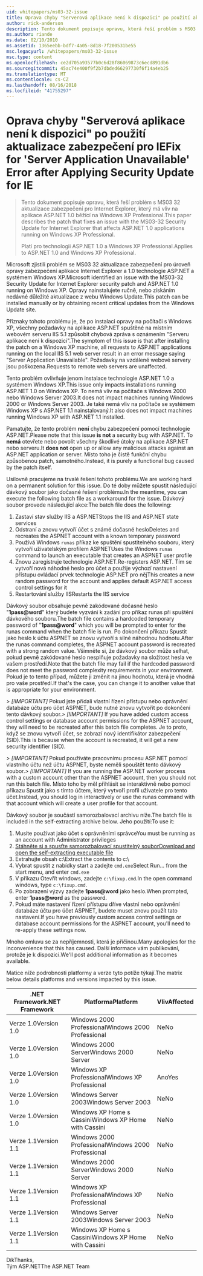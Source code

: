 ```yaml
---
uid: whitepapers/ms03-32-issue
title: Oprava chyby "Serverová aplikace není k dispozici" po použití aktualizace zabezpečení pro IE | Dokumentace Microsoftu
author: rick-anderson
description: Tento dokument popisuje opravu, která řeší problém s MS03 32 aktualizace zabezpečení pro Internet Explorer, který má vliv na aplikace ASP.NET 1.0 běžící na Wi...
ms.author: riande
ms.date: 02/10/2010
ms.assetid: 1365eebb-bdf7-4a05-8d18-7f200531be55
msc.legacyurl: /whitepapers/ms03-32-issue
msc.type: content
ms.openlocfilehash: ce2d705a93577b0c6d28f86069873c6ecd891db6
ms.sourcegitcommit: 45ac74e400f9f2b7dbded66297730f6f14a4eb25
ms.translationtype: MT
ms.contentlocale: cs-CZ
ms.lasthandoff: 08/16/2018
ms.locfileid: "41755297"
---
```

<a name="fix-for-server-application-unavailable-error-after-applying-security-update-for-ie"></a><span data-ttu-id="c6575-103">Oprava chyby "Serverová aplikace není k dispozici" po použití aktualizace zabezpečení pro IE</span><span class="sxs-lookup"><span data-stu-id="c6575-103">Fix for 'Server Application Unavailable' Error after Applying Security Update for IE</span></span>
====================
> <span data-ttu-id="c6575-104">Tento dokument popisuje opravu, která řeší problém s MS03 32 aktualizace zabezpečení pro Internet Explorer, který má vliv na aplikace ASP.NET 1.0 běžící na Windows XP Professional.</span><span class="sxs-lookup"><span data-stu-id="c6575-104">This paper describes the patch that fixes an issue with the MS03-32 Security Update for Internet Explorer that affects ASP.NET 1.0 applications running on Windows XP Professional.</span></span>
> 
> <span data-ttu-id="c6575-105">Platí pro technologii ASP.NET 1.0 a Windows XP Professional.</span><span class="sxs-lookup"><span data-stu-id="c6575-105">Applies to ASP.NET 1.0 and Windows XP Professional.</span></span>


<span data-ttu-id="c6575-106">Microsoft zjistili problém se MS03 32 aktualizace zabezpečení pro úroveň opravy zabezpečení aplikace Internet Explorer a 1.0 technologie ASP.NET a systémem Windows XP.</span><span class="sxs-lookup"><span data-stu-id="c6575-106">Microsoft identified an issue with the MS03-32 Security Update for Internet Explorer security patch and ASP.NET 1.0 running on Windows XP.</span></span> <span data-ttu-id="c6575-107">Opravy nainstalujete ručně, nebo získáním nedávné důležité aktualizace z webu Windows Update.</span><span class="sxs-lookup"><span data-stu-id="c6575-107">This patch can be installed manually or by obtaining recent critical updates from the Windows Update site.</span></span>

<span data-ttu-id="c6575-108">Příznaky tohoto problému je, že po instalaci opravy na počítači s Windows XP, všechny požadavky na aplikace ASP.NET spuštěné na místním webovém serveru IIS 5.1 způsobit chybová zpráva s oznámením "Serveru aplikace není k dispozici".</span><span class="sxs-lookup"><span data-stu-id="c6575-108">The symptom of this issue is that after installing the patch on a Windows XP machine, all requests to ASP.NET applications running on the local IIS 5.1 web server result in an error message saying "Server Application Unavailable".</span></span> <span data-ttu-id="c6575-109">Požadavky na vzdálené webové servery jsou poškozena.</span><span class="sxs-lookup"><span data-stu-id="c6575-109">Requests to remote web servers are unaffected.</span></span>

<span data-ttu-id="c6575-110">Tento problém ovlivňuje jenom instalace technologie ASP.NET 1.0 a systémem Windows XP.</span><span class="sxs-lookup"><span data-stu-id="c6575-110">This issue only impacts installations running ASP.NET 1.0 on Windows XP.</span></span> <span data-ttu-id="c6575-111">To nemá vliv na počítače s Windows 2000 nebo Windows Server 2003.</span><span class="sxs-lookup"><span data-stu-id="c6575-111">It does not impact machines running Windows 2000 or Windows Server 2003.</span></span> <span data-ttu-id="c6575-112">Je také nemá vliv na počítače se systémem Windows XP s ASP.NET 1.1 nainstalovaný.</span><span class="sxs-lookup"><span data-stu-id="c6575-112">It also does not impact machines running Windows XP with ASP.NET 1.1 installed.</span></span>

<span data-ttu-id="c6575-113">Pamatujte, že tento problém **není** chybu zabezpečení pomocí technologie ASP.NET.</span><span class="sxs-lookup"><span data-stu-id="c6575-113">Please note that this issue **is not** a security bug with ASP.NET.</span></span> <span data-ttu-id="c6575-114">To **nemá** otevřete nebo povolit všechny škodlivé útoky na aplikace ASP.NET nebo serveru.</span><span class="sxs-lookup"><span data-stu-id="c6575-114">It **does not** open up or allow any malicious attacks against an ASP.NET application or server.</span></span> <span data-ttu-id="c6575-115">Místo toho je čistě funkční chybu způsobenou patch, samotného.</span><span class="sxs-lookup"><span data-stu-id="c6575-115">Instead, it is purely a functional bug caused by the patch itself.</span></span>

<span data-ttu-id="c6575-116">Usilovně pracujeme na trvalé řešení tohoto problému.</span><span class="sxs-lookup"><span data-stu-id="c6575-116">We are working hard on a permanent solution for this issue.</span></span> <span data-ttu-id="c6575-117">Do té doby můžete spustit následující dávkový soubor jako dočasné řešení problému.</span><span class="sxs-lookup"><span data-stu-id="c6575-117">In the meantime, you can execute the following batch file as a workaround for the issue.</span></span> <span data-ttu-id="c6575-118">Dávkový soubor provede následující akce:</span><span class="sxs-lookup"><span data-stu-id="c6575-118">The batch file does the following:</span></span>

1. <span data-ttu-id="c6575-119">Zastaví stav služby IIS a ASP.NET</span><span class="sxs-lookup"><span data-stu-id="c6575-119">Stops the IIS and ASP.NET state services</span></span>
2. <span data-ttu-id="c6575-120">Odstraní a znovu vytvoří účet s známé dočasné heslo</span><span class="sxs-lookup"><span data-stu-id="c6575-120">Deletes and recreates the ASPNET account with a known temporary password</span></span>
3. <span data-ttu-id="c6575-121">Používá Windows `runas` příkaz ke spuštění spustitelného souboru, který vytvoří uživatelským profilem ASPNET</span><span class="sxs-lookup"><span data-stu-id="c6575-121">Uses the Windows `runas` command to launch an executable that creates an ASPNET user profile</span></span>
4. <span data-ttu-id="c6575-122">Znovu zaregistruje technologie ASP.NET.</span><span class="sxs-lookup"><span data-stu-id="c6575-122">Re-registers ASP.NET.</span></span> <span data-ttu-id="c6575-123">Tím se vytvoří nová náhodné heslo pro účet a použije výchozí nastavení přístupu ovládací prvek technologie ASP.NET pro něj</span><span class="sxs-lookup"><span data-stu-id="c6575-123">This creates a new random password for the account and applies default ASP.NET access control settings for it</span></span>
5. <span data-ttu-id="c6575-124">Restartování služby IIS</span><span class="sxs-lookup"><span data-stu-id="c6575-124">Restarts the IIS service</span></span>

<span data-ttu-id="c6575-125">Dávkový soubor obsahuje pevně zakódované dočasné heslo "<strong>1pass@word</strong>" který budete vyzváni k zadání pro příkaz runas při spuštění dávkového souboru.</span><span class="sxs-lookup"><span data-stu-id="c6575-125">The batch file contains a hardcoded temporary password of "<strong>1pass@word</strong>" which you will be prompted to enter for the runas command when the batch file is run.</span></span> <span data-ttu-id="c6575-126">Po dokončení příkazu Spustit jako heslo k účtu ASPNET se znovu vytvoří s silné náhodnou hodnotu.</span><span class="sxs-lookup"><span data-stu-id="c6575-126">After the runas command completes, the ASPNET account password is recreated with a strong random value.</span></span> <span data-ttu-id="c6575-127">Všimněte si, že dávkový soubor může selhat, pokud pevně zakódované heslo nesplňuje požadavky na složitost hesla ve vašem prostředí.</span><span class="sxs-lookup"><span data-stu-id="c6575-127">Note that the batch file may fail if the hardcoded password does not meet the password complexity requirements in your environment.</span></span> <span data-ttu-id="c6575-128">Pokud je to tento případ, můžete ji změnit na jinou hodnotu, která je vhodná pro vaše prostředí.</span><span class="sxs-lookup"><span data-stu-id="c6575-128">If that's the case, you can change it to another value that is appropriate for your environment.</span></span>

<span data-ttu-id="c6575-129">*> [!IMPORTANT]* Pokud jste přidali vlastní řízení přístupu nebo oprávnění databáze účtu pro účet ASPNET, bude nutné znovu vytvořit po dokončení tento dávkový soubor.</span><span class="sxs-lookup"><span data-stu-id="c6575-129">*> [!IMPORTANT]* If you have added custom access control settings or database account permissions for the ASPNET account, they will need to be recreated after this batch file completes.</span></span> <span data-ttu-id="c6575-130">Je to proto, když se znovu vytvoří účet, se zobrazí nový identifikátor zabezpečení (SID).</span><span class="sxs-lookup"><span data-stu-id="c6575-130">This is because when the account is recreated, it will get a new security identifier (SID).</span></span>

<span data-ttu-id="c6575-131">*> [!IMPORTANT]* Pokud používáte pracovnímu procesu ASP.NET pomocí vlastního účtu než účtu ASPNET, byste neměli spouštět tento dávkový soubor.</span><span class="sxs-lookup"><span data-stu-id="c6575-131">*> [!IMPORTANT]* If you are running the ASP.NET worker process with a custom account other than the ASPNET account, then you should not run this batch file.</span></span> <span data-ttu-id="c6575-132">Místo toho by měl přihlásit se interaktivně nebo pomocí příkazu Spustit jako s tímto účtem, který vytvoří profil uživatele pro tento účet.</span><span class="sxs-lookup"><span data-stu-id="c6575-132">Instead, you should log in interactively or use the runas command with that account which will create a user profile for that account.</span></span>

<span data-ttu-id="c6575-133">Dávkový soubor je součástí samorozbalovací archivu níže.</span><span class="sxs-lookup"><span data-stu-id="c6575-133">The batch file is included in the self-extracting archive below.</span></span> <span data-ttu-id="c6575-134">Jeho použití:</span><span class="sxs-lookup"><span data-stu-id="c6575-134">To use it:</span></span>

1. <span data-ttu-id="c6575-135">Musíte používat jako účet s oprávněními správce</span><span class="sxs-lookup"><span data-stu-id="c6575-135">You must be running as an account with Administrator privileges</span></span>
2. [<span data-ttu-id="c6575-136">Stáhněte si a spusťte samorozbalovací spustitelný soubor</span><span class="sxs-lookup"><span data-stu-id="c6575-136">Download and open the self-extracting executable file</span></span>](ms03-32-issue/_static/fixup1.exe)
3. <span data-ttu-id="c6575-137">Extrahujte obsah c:\\</span><span class="sxs-lookup"><span data-stu-id="c6575-137">Extract the contents to c:\\</span></span>
4. <span data-ttu-id="c6575-138">Vybrat spustit z nabídky start a zadejte `cmd.exe`</span><span class="sxs-lookup"><span data-stu-id="c6575-138">Select Run... from the start menu, and enter `cmd.exe`</span></span>
5. <span data-ttu-id="c6575-139">V příkazu Otevřít windows, zadejte `c:\fixup.cmd`.</span><span class="sxs-lookup"><span data-stu-id="c6575-139">In the open command windows, type `c:\fixup.cmd`.</span></span>
6. <span data-ttu-id="c6575-140">Po zobrazení výzvy zadejte <strong>1pass@word</strong> jako heslo.</span><span class="sxs-lookup"><span data-stu-id="c6575-140">When prompted, enter <strong>1pass@word</strong> as the password.</span></span>
7. <span data-ttu-id="c6575-141">Pokud máte nastavení řízení přístupu dříve vlastní nebo oprávnění databáze účtu pro účet ASPNET, budete muset znovu použít tato nastavení.</span><span class="sxs-lookup"><span data-stu-id="c6575-141">If you have previously custom access control settings or database account permissions for the ASPNET account, you'll need to re-apply these settings now.</span></span>

<span data-ttu-id="c6575-142">Mnoho omluvu se za nepříjemnosti, která je příčinou.</span><span class="sxs-lookup"><span data-stu-id="c6575-142">Many apologies for the inconvenience that this has caused.</span></span> <span data-ttu-id="c6575-143">Další informace vám publikování, protože je k dispozici.</span><span class="sxs-lookup"><span data-stu-id="c6575-143">We'll post additional information as it becomes available.</span></span>

<span data-ttu-id="c6575-144">Matice níže podrobnosti platformy a verze tyto potíže týkají.</span><span class="sxs-lookup"><span data-stu-id="c6575-144">The matrix below details platforms and versions impacted by this issue.</span></span>

| <span data-ttu-id="c6575-145">.NET Framework</span><span class="sxs-lookup"><span data-stu-id="c6575-145">.NET Framework</span></span> | <span data-ttu-id="c6575-146">Platforma</span><span class="sxs-lookup"><span data-stu-id="c6575-146">Platform</span></span> | <span data-ttu-id="c6575-147">Vliv</span><span class="sxs-lookup"><span data-stu-id="c6575-147">Affected</span></span> |
| --- | --- | --- |
| <span data-ttu-id="c6575-148">Verze 1.0</span><span class="sxs-lookup"><span data-stu-id="c6575-148">Version 1.0</span></span> | <span data-ttu-id="c6575-149">Windows 2000 Professional</span><span class="sxs-lookup"><span data-stu-id="c6575-149">Windows 2000 Professional</span></span> | <span data-ttu-id="c6575-150">Ne</span><span class="sxs-lookup"><span data-stu-id="c6575-150">No</span></span> |
| <span data-ttu-id="c6575-151">Verze 1.0</span><span class="sxs-lookup"><span data-stu-id="c6575-151">Version 1.0</span></span> | <span data-ttu-id="c6575-152">Windows 2000 Server</span><span class="sxs-lookup"><span data-stu-id="c6575-152">Windows 2000 Server</span></span> | <span data-ttu-id="c6575-153">Ne</span><span class="sxs-lookup"><span data-stu-id="c6575-153">No</span></span> |
| <span data-ttu-id="c6575-154">Verze 1.0</span><span class="sxs-lookup"><span data-stu-id="c6575-154">Version 1.0</span></span> | <span data-ttu-id="c6575-155">Windows XP Professional</span><span class="sxs-lookup"><span data-stu-id="c6575-155">Windows XP Professional</span></span> | <span data-ttu-id="c6575-156">Ano</span><span class="sxs-lookup"><span data-stu-id="c6575-156">Yes</span></span> |
| <span data-ttu-id="c6575-157">Verze 1.0</span><span class="sxs-lookup"><span data-stu-id="c6575-157">Version 1.0</span></span> | <span data-ttu-id="c6575-158">Windows Server 2003</span><span class="sxs-lookup"><span data-stu-id="c6575-158">Windows Server 2003</span></span> | <span data-ttu-id="c6575-159">Ne</span><span class="sxs-lookup"><span data-stu-id="c6575-159">No</span></span> |
| <span data-ttu-id="c6575-160">Verze 1.0</span><span class="sxs-lookup"><span data-stu-id="c6575-160">Version 1.0</span></span> | <span data-ttu-id="c6575-161">Windows XP Home s Cassini</span><span class="sxs-lookup"><span data-stu-id="c6575-161">Windows XP Home with Cassini</span></span> | <span data-ttu-id="c6575-162">Ne</span><span class="sxs-lookup"><span data-stu-id="c6575-162">No</span></span> |
| <span data-ttu-id="c6575-163">Verze 1.1</span><span class="sxs-lookup"><span data-stu-id="c6575-163">Version 1.1</span></span> | <span data-ttu-id="c6575-164">Windows 2000 Professional</span><span class="sxs-lookup"><span data-stu-id="c6575-164">Windows 2000 Professional</span></span> | <span data-ttu-id="c6575-165">Ne</span><span class="sxs-lookup"><span data-stu-id="c6575-165">No</span></span> |
| <span data-ttu-id="c6575-166">Verze 1.1</span><span class="sxs-lookup"><span data-stu-id="c6575-166">Version 1.1</span></span> | <span data-ttu-id="c6575-167">Windows 2000 Server</span><span class="sxs-lookup"><span data-stu-id="c6575-167">Windows 2000 Server</span></span> | <span data-ttu-id="c6575-168">Ne</span><span class="sxs-lookup"><span data-stu-id="c6575-168">No</span></span> |
| <span data-ttu-id="c6575-169">Verze 1.1</span><span class="sxs-lookup"><span data-stu-id="c6575-169">Version 1.1</span></span> | <span data-ttu-id="c6575-170">Windows XP Professional</span><span class="sxs-lookup"><span data-stu-id="c6575-170">Windows XP Professional</span></span> | <span data-ttu-id="c6575-171">Ne</span><span class="sxs-lookup"><span data-stu-id="c6575-171">No</span></span> |
| <span data-ttu-id="c6575-172">Verze 1.1</span><span class="sxs-lookup"><span data-stu-id="c6575-172">Version 1.1</span></span> | <span data-ttu-id="c6575-173">Windows Server 2003</span><span class="sxs-lookup"><span data-stu-id="c6575-173">Windows Server 2003</span></span> | <span data-ttu-id="c6575-174">Ne</span><span class="sxs-lookup"><span data-stu-id="c6575-174">No</span></span> |
| <span data-ttu-id="c6575-175">Verze 1.1</span><span class="sxs-lookup"><span data-stu-id="c6575-175">Version 1.1</span></span> | <span data-ttu-id="c6575-176">Windows XP Home s Cassini</span><span class="sxs-lookup"><span data-stu-id="c6575-176">Windows XP Home with Cassini</span></span> | <span data-ttu-id="c6575-177">Ne</span><span class="sxs-lookup"><span data-stu-id="c6575-177">No</span></span> |

<span data-ttu-id="c6575-178">Dík</span><span class="sxs-lookup"><span data-stu-id="c6575-178">Thanks,</span></span>   
 <span data-ttu-id="c6575-179">Tým ASP.NET</span><span class="sxs-lookup"><span data-stu-id="c6575-179">The ASP.NET Team</span></span>
